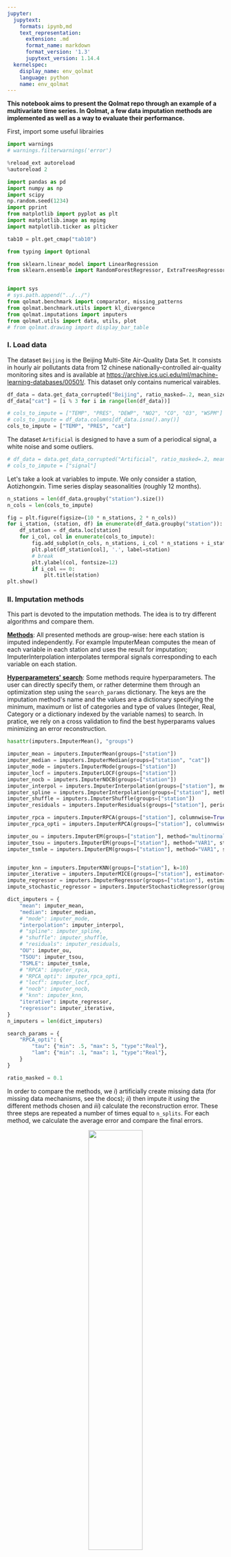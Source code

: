 ```yaml
---
jupyter:
  jupytext:
    formats: ipynb,md
    text_representation:
      extension: .md
      format_name: markdown
      format_version: '1.3'
      jupytext_version: 1.14.4
  kernelspec:
    display_name: env_qolmat
    language: python
    name: env_qolmat
---
```


**This notebook aims to present the Qolmat repo through an example of a multivariate time series.
In Qolmat, a few data imputation methods are implemented as well as a way to evaluate their performance.**


First, import some useful librairies

```python
import warnings
# warnings.filterwarnings('error')
```

```python
%reload_ext autoreload
%autoreload 2

import pandas as pd
import numpy as np
import scipy
np.random.seed(1234)
import pprint
from matplotlib import pyplot as plt
import matplotlib.image as mpimg
import matplotlib.ticker as plticker

tab10 = plt.get_cmap("tab10")

from typing import Optional

from sklearn.linear_model import LinearRegression
from sklearn.ensemble import RandomForestRegressor, ExtraTreesRegressor, HistGradientBoostingRegressor


import sys
# sys.path.append("../../")
from qolmat.benchmark import comparator, missing_patterns
from qolmat.benchmark.utils import kl_divergence
from qolmat.imputations import imputers
from qolmat.utils import data, utils, plot
# from qolmat.drawing import display_bar_table

```

<!-- #region tags=[] -->
### **I. Load data**
<!-- #endregion -->

The dataset `Beijing` is the Beijing Multi-Site Air-Quality Data Set. It consists in hourly air pollutants data from 12 chinese nationally-controlled air-quality monitoring sites and is available at https://archive.ics.uci.edu/ml/machine-learning-databases/00501/.
This dataset only contains numerical vairables.

```python
df_data = data.get_data_corrupted("Beijing", ratio_masked=.2, mean_size=120)
df_data["cat"] = [i % 3 for i in range(len(df_data))]

# cols_to_impute = ["TEMP", "PRES", "DEWP", "NO2", "CO", "O3", "WSPM"]
# cols_to_impute = df_data.columns[df_data.isna().any()]
cols_to_impute = ["TEMP", "PRES", "cat"]

```

The dataset `Artificial` is designed to have a sum of a periodical signal, a white noise and some outliers.

```python
# df_data = data.get_data_corrupted("Artificial", ratio_masked=.2, mean_size=10)
# cols_to_impute = ["signal"]
```

Let's take a look at variables to impute. We only consider a station, Aotizhongxin.
Time series display seasonalities (roughly 12 months).

```python tags=[]
n_stations = len(df_data.groupby("station").size())
n_cols = len(cols_to_impute)
```

```python tags=[]
fig = plt.figure(figsize=(10 * n_stations, 2 * n_cols))
for i_station, (station, df) in enumerate(df_data.groupby("station")):
    df_station = df_data.loc[station]
    for i_col, col in enumerate(cols_to_impute):
        fig.add_subplot(n_cols, n_stations, i_col * n_stations + i_station + 1)
        plt.plot(df_station[col], '.', label=station)
        # break
        plt.ylabel(col, fontsize=12)
        if i_col == 0:
            plt.title(station)
plt.show()
```

### **II. Imputation methods**


This part is devoted to the imputation methods. The idea is to try different algorithms and compare them.

<u>**Methods**</u>:
All presented methods are group-wise: here each station is imputed independently. For example ImputerMean computes the mean of each variable in each station and uses the result for imputation; ImputerInterpolation interpolates termporal signals corresponding to each variable on each station.

<u>**Hyperparameters' search**</u>:
Some methods require hyperparameters. The user can directly specify them, or rather determine them through an optimization step using the `search_params` dictionary. The keys are the imputation method's name and the values are a dictionary specifying the minimum, maximum or list of categories and type of values (Integer, Real, Category or a dictionary indexed by the variable names) to search.
In pratice, we rely on a cross validation to find the best hyperparams values minimizing an error reconstruction.

```python tags=[]
hasattr(imputers.ImputerMean(), "groups")
```

```python
imputer_mean = imputers.ImputerMean(groups=["station"])
imputer_median = imputers.ImputerMedian(groups=["station", "cat"])
imputer_mode = imputers.ImputerMode(groups=["station"])
imputer_locf = imputers.ImputerLOCF(groups=["station"])
imputer_nocb = imputers.ImputerNOCB(groups=["station"])
imputer_interpol = imputers.ImputerInterpolation(groups=["station"], method="linear")
imputer_spline = imputers.ImputerInterpolation(groups=["station"], method="spline", order=2)
imputer_shuffle = imputers.ImputerShuffle(groups=["station"])
imputer_residuals = imputers.ImputerResiduals(groups=["station"], period=7, model_tsa="additive", extrapolate_trend="freq", method_interpolation="linear")

imputer_rpca = imputers.ImputerRPCA(groups=["station"], columnwise=True, period=365, max_iter=200, tau=2, lam=.3)
imputer_rpca_opti = imputers.ImputerRPCA(groups=["station"], columnwise=True, period=365, max_iter=100)

imputer_ou = imputers.ImputerEM(groups=["station"], method="multinormal", max_iter_em=34, n_iter_ou=15, strategy="ou")
imputer_tsou = imputers.ImputerEM(groups=["station"], method="VAR1", strategy="ou", max_iter_em=34, n_iter_ou=15)
imputer_tsmle = imputers.ImputerEM(groups=["station"], method="VAR1", strategy="mle", max_iter_em=34, n_iter_ou=15)


imputer_knn = imputers.ImputerKNN(groups=["station"], k=10)
imputer_iterative = imputers.ImputerMICE(groups=["station"], estimator=LinearRegression(), sample_posterior=False, max_iter=100, missing_values=np.nan)
impute_regressor = imputers.ImputerRegressor(groups=["station"], estimator=LinearRegression())
impute_stochastic_regressor = imputers.ImputerStochasticRegressor(groups=["station"], estimator=LinearRegression())

dict_imputers = {
    "mean": imputer_mean,
    "median": imputer_median,
    # "mode": imputer_mode,
    "interpolation": imputer_interpol,
    # "spline": imputer_spline,
    # "shuffle": imputer_shuffle,
    # "residuals": imputer_residuals,
    "OU": imputer_ou,
    "TSOU": imputer_tsou,
    "TSMLE": imputer_tsmle,
    # "RPCA": imputer_rpca,
    # "RPCA_opti": imputer_rpca_opti,
    # "locf": imputer_locf,
    # "nocb": imputer_nocb,
    # "knn": imputer_knn,
    "iterative": impute_regressor,
    "regressor": imputer_iterative,
}
n_imputers = len(dict_imputers)

search_params = {
    "RPCA_opti": {
        "tau": {"min": .5, "max": 5, "type":"Real"},
        "lam": {"min": .1, "max": 1, "type":"Real"},
    }
}

ratio_masked = 0.1
```

In order to compare the methods, we $i)$ artificially create missing data (for missing data mechanisms, see the docs); $ii)$ then impute it using the different methods chosen and $iii)$ calculate the reconstruction error. These three steps are repeated a number of times equal to `n_splits`. For each method, we calculate the average error and compare the final errors.

<p align="center">
    <img src="../../docs/images/comparator.png"  width=50% height=50%>
</p>



Concretely, the comparator takes as input a dataframe to impute, a proportion of nan to create, a dictionary of imputers (those previously mentioned), a list with the columns names to impute, a generator of holes specifying the type of holes to create and the search dictionary search_params for hyperparameter optimization.

Note these metrics compute reconstruction errors; it tells nothing about the distances between the "true" and "imputed" distributions.

```python tags=[]
generator_holes = missing_patterns.EmpiricalHoleGenerator(n_splits=2, groups=["station"], ratio_masked=ratio_masked)

comparison = comparator.Comparator(
    dict_imputers,
    cols_to_impute,
    generator_holes = generator_holes,
    n_calls_opt=10,
    search_params=search_params,
)
results = comparison.compare(df_data)
results
```

```python
fig = plt.figure(figsize=(24, 4))
plot.multibar(results.loc["mae"], decimals=1)
plt.ylabel("mae")
plt.show()
```

### **IV. Comparison of methods**


We now run just one time each algorithm on the initial corrupted dataframe and compare the different performances through multiple analysis.

```python
df_plot = df_data[cols_to_impute]
```

```python
dfs_imputed = {name: imp.fit_transform(df_plot) for name, imp in dict_imputers.items()}
```

```python
station = df_plot.index.get_level_values("station")[0]
df_station = df_plot.loc[station]
dfs_imputed_station = {name: df_plot.loc[station] for name, df_plot in dfs_imputed.items()}
```

Let's look at the imputations.
When the data is missing at random, imputation is easier. Missing block are more challenging.

```python
for col in cols_to_impute:
    fig, ax = plt.subplots(figsize=(10, 3))
    values_orig = df_station[col]

    plt.plot(values_orig, ".", color='black', label="original")

    for ind, (name, model) in enumerate(list(dict_imputers.items())):
        values_imp = dfs_imputed_station[name][col].copy()
        values_imp[values_orig.notna()] = np.nan
        plt.plot(values_imp, ".", color=tab10(ind), label=name, alpha=1)
    plt.ylabel(col, fontsize=16)
    plt.legend(loc=[1, 0], fontsize=18)
    loc = plticker.MultipleLocator(base=2*365)
    ax.xaxis.set_major_locator(loc)
    ax.tick_params(axis='both', which='major', labelsize=17)
    plt.show()

```

```python
n_columns = len(df_plot.columns)
n_imputers = len(dict_imputers)

fig = plt.figure(figsize=(8 * n_columns, 6 * n_imputers))
i_plot = 1
for name_imputer in dict_imputers:
    for col in df_plot:

        fig.add_subplot(n_imputers, n_columns, i_plot)
        values_orig = df_station[col]

        plt.plot(values_orig, ".", color='black', label="original")
        #plt.plot(df.iloc[870:1000][col], markers[0], color='k', linestyle='-' , ms=3)

        values_imp = dfs_imputed_station[name_imputer][col].copy()
        values_imp[values_orig.notna()] = np.nan
        plt.plot(values_imp, ".", color=tab10(0), label=name_imputer, alpha=1)
        plt.ylabel(col, fontsize=16)
        if i_plot % n_columns == 0:
            plt.legend(loc=[1, 0], fontsize=18)
        loc = plticker.MultipleLocator(base=2*365)
        ax.xaxis.set_major_locator(loc)
        ax.tick_params(axis='both', which='major', labelsize=17)
        i_plot += 1
        plt.xlim(0, 100)
plt.savefig("figures/imputations_benchmark.png")
plt.show()

```

**IV.a. Covariance**


We first check the covariance. We simply plot one variable versus one another.
One observes the methods provide similar visual resuls: it's difficult to compare them based on this criterion.

```python
for i_model, model in enumerate(dict_imputers.keys()):
    fig, axs = plt.subplots(1, len(cols_to_impute)-1, figsize=(4 * (len(cols_to_impute)-1), 4))
    df_imp = dfs_imputed_station[model]
    for i in range(len(cols_to_impute)-1):
        plot.compare_covariances(df_station, df_imp, cols_to_impute[i], cols_to_impute[i+1], axs, color=tab10(i_model))
        axs.set_title(f"imputation method: {model}", fontsize=20)
    plt.show()
```

**IV.b. Auto-correlation**


We are now interested in th eauto-correlation function (ACF). As seen before, time series display seaonal patterns.
[Autocorrelation](https://en.wikipedia.org/wiki/Autocorrelation) is the correlation of a signal with a delayed copy of itself as a function of delay. Informally, it is the similarity between observations of a random variable as a function of the time lag between them.

The idea is the AFC to be similar between the original dataset and the imputed one.
Fot the TEMP variable, one sees the good reconstruction for all the algorithms.
On th econtrary, for the PRES variable, all methods overestimates the autocorrelation of the variables, especially the RPCA one.
Finally, for the DEWP variable, the methods cannot impute to obtain a behavior close to the original: the autocorrelation decreases to linearly.

```python
from statsmodels.tsa.stattools import acf

palette = sns.dark_palette("b", n_colors=len(dict_i), reverse=False)
sns.set_palette(palette)
markers = ["o", "s", "*", "D", "P", ">", "^", "d"]

fig, axs = plt.subplots(1, len(cols_to_impute), figsize=(16, 2))
for i, col in enumerate(cols_to_impute):
    axs[i].plot(acf(df_station[col].dropna()), color="k", marker=markers[0], lw=0.8)
    for j, (name, df) in enumerate(dfs_imputed_station.items()):
        axs[i].plot(acf(df[col]), marker=markers[j+1], lw=0.8)
    axs[i].set_xlabel("Lags [days]", fontsize=15)
    axs[i].set_ylabel("Correlation", fontsize=15)
    axs[i].set_ylim([0.5, 1])
    axs[i].set_title(col, fontsize=15)
axs[-1].legend(["Original dataset"] +  list(dfs_imputed.keys()), loc=[1, 0])
sns.despine()
```

**IV.b. Distances between distributions**


We are now interested in a way for quantifying the distance between two distributions.
Until now, we look at the reconstruction error, whatever the distributions.

There is a plethora of methods to quantify the distance between distributions $P$ and $Q$.
For instance, those based on the information theory as for instance, the well-known [Kullback-Leibler divergence](https://en.wikipedia.org/wiki/Kullback%E2%80%93Leibler_divergence). A simple interpretation of the KL divergence of $P$ from $Q$ is the expected excess surprise from using $Q$ as a model when the actual distribution is $P$.

A drawback with this divergence is it ignores the underlying geometry of the space (the KL divergence is somewhat difficult to intuitively interpret).
As a remedy, we consider a second metric, the [Wasserstein distance](https://en.wikipedia.org/wiki/Wasserstein_metric), a distance function defined between probability distributions on a given metric space $M$.

To understand one of the differences between these two quantities, let us look at this simple example.
The KL between the 2 distributions on the left is the same as that of the 2 distributions on the right: the KL divergence does not take into account the underlying metric space. Conversely, the Wasserstein metric is larger for those on the left since the "transport" is greater than for those on the right.

<p align="center">
    <img src="../../docs/images/KL_wasser.png"  width=50% height=50%>
</p>


```python
df_kl = pd.DataFrame(np.nan, index=dfs_imputed_station.keys(), columns=cols_to_impute)
for model, df_imputed in dfs_imputed_station.items():
    for col in cols_to_impute:
        kl = kl_divergence(df_station[[col]].dropna(how="all"), df_imputed[[col]]).iloc[0]
        df_kl.loc[model, col] = kl

plot.display_bar_table(df_kl, ylabel="KL divergence")
```

```python
df_wasserstein = pd.DataFrame(np.nan, index=dfs_imputed_station.keys(), columns=cols_to_impute)
for model, df_imputed in dfs_imputed_station.items():
    for col in cols_to_impute:
        wasserstein = scipy.stats.wasserstein_distance(df_station[col].dropna(how="all"), df_imputed[col])
        df_wasserstein.loc[model, col] = wasserstein

plot.display_bar_table(df_wasserstein, ylabel="Wasserstein distance")
```

```python

```
